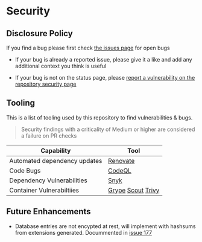 # Security

## Disclosure Policy

If you find a bug please first check [the issues page](https://github.com/jackseceng/LinkShort/issues?q=is%3Aissue%20state%3Aopen%20label%3Abug) for open bugs

- If your bug is already a reported issue, please give it a like and add any additional context you think is useful

- If your bug is not on the status page, please [report a vulnerability on the repository security page](https://github.com/jackseceng/LinkShort/security/advisories/new)

## Tooling

This is a list of tooling used by this repository to find vulnerabilities & bugs.
> Security findings with a criticality of Medium or higher are considered a failure on PR checks


| Capability | Tool    |
| ---------- | ------- |
| Automated dependency updates    | [Renovate](https://www.mend.io/renovate/)                       |
| Code Bugs                       | [CodeQL](https://codeql.github.com/)                            |
| Dependency Vulnerabilities      | [Snyk](https://snyk.io/product/open-source-security-management/)|
| Container Vulnerabiltiies       | [Grype](https://github.com/anchore/grype/) [Scout](https://docs.docker.com/scout/) [Trivy](https://trivy.dev/latest/docs/target/container_image/) |

## Future Enhancements

- Database entries are not encypted at rest, will implement with hashsums from extensions generated. Docummented in [issue 177](https://github.com/jackseceng/LinkShort/issues/177)
